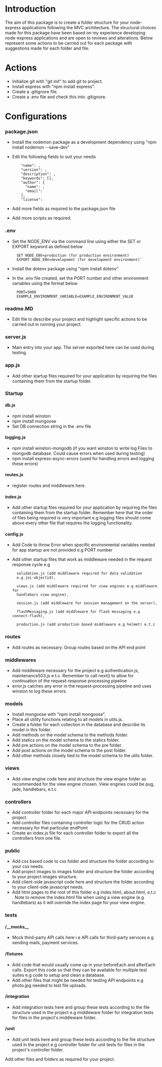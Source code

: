 # ****Introduction****

The aim of this package is to create a folder structure for your node-express applications following the MVC architecture. The 
structural choices made for this package have been based on my experience developing node-express applications and are
open to reviews and alterations. Below represent some actions to be carried out for each package with suggestions made 
for each folder and file. 


# ****Actions****
- Initialize git with "git init" to add git to project.
- Install express with "npm install express".
- Create a .gitignore file.
- Create a .env file and check this into .gitignore.


# ****Configurations**** 

### **package.json**
- Install the nodemon package as a development dependency using "npm install nodemon --save-dev"
- Edit the following fields to suit your needs
      
          "name": ,
          "version": ,
          "description": ,
          "keywords": [],
          "author": {
            "name": ,
            "email": 
          },
          "license":
      
- Add more fields as required to the package.json file
- Add more scripts as required. 


### **.env**
- Set the NODE_ENV via the command line using either the SET or EXPORT keyword as defined below
        
        SET NODE_ENV=production (for production environment)
        EXPORT NODE_ENV=developemnt (for development environment)`
- Install the dotenv package using "npm install dotenv"
- In the .env file created, set the PORT number and other environment variables using the format below
    
        PORT=5000
        EXAMPLE_ENVIRONMENT_VARIABLE=EXAMPLE_ENVIRONMENT_VALUE


### **readme.MD**
- Edit file to describe your project and highlight specific actions to be carried out in running your project.


### **server.js**
- Main entry into your app. The server exported here can be used during testing.


### **app.js**
- Add other startup files required for your application by requiring the files containing them from the startup folder.


### **Startup**
#### **db.js**
- npm install winston
- npm install mongoose
- Set DB connection string in the .env file 

#### **logging.js**
- npm install winston-mongodb (if you want winston to write log Files to mongodb database. Could cause errors when used
during testing)
- npm install express-async-errors (used for handling errors and logging these errors)

#### **routes.js**
- register routes and middleware here.

#### **index.js**
- Add other startup files required for your application by requiring the files containing them from the startup folder.
Remember here that the order of files being required is very important e.g logging files should come above every other 
file that requires the logging functionality.

#### **config.js**
- Add Code to throw Error when specific environmental variables needed for app startup are not provided e.g PORT number

- Add other startup files that work as middleware needed in the request response cycle e.g
        
        validation.js (add middleware required for data validation 
        e.g joi-objectid),
        
        views.js (add middleware required for view engines e.g middleware for 
        handlebars view engine),
        
        session.js (add middleware for session management on the server),
        
        flashMessaging.js (add middleware for flash messaging e.g connect-flash),
        
        production.js (add production based middleware e.g helmet) e.t.c


### **routes**
- Add routes as necessary. Group routes based on the API end point


### **middlewares**
- Add middleware necessary for the project e.g authentication.js, maintenance503.js e.t.c. Remember to call next() to 
allow for continuation of the request-response processing pipeline
- error.js catches any error in the request-processing pipeline and uses winston to log these errors.


### **models**
- Install mongoose with "npm install mongoose".
- Place all utility functions relating to all models in utils.js.
- Create a folder for each collection in the database and describe its model in this folder.
- Add methods on the model schema to the methods folder.
- Add statics on the model schema to the statics folder.
- Add pre actions on the model schema to the pre folder.
- Add post actions on the model schema to the post folder.
- Add other methods closely tied to the model schema to the utils folder.


### **views**
- Add view engine code here and structure the view engine folder as recommended for the view engine chosen. View engines
could be pug, jade, handlebars, e.t.c


### **controllers**
- Add controller folder for each major API endpoints necessary for the project.
- Add controller files containing controller logic for the CRUD action necessary for that particular endPoint
- Create an index.js file for each controller folder to export all the controllers from one file.


### **public**
- Add css based code to css folder and structure the folder according to your css needs.
- Add project images to images folder and structure the folder according to your project images structure.
- Add client-side javascript code here and structure the folder according to your client-side javascript needs.
- Add html pages to the root of this folder e.g index.html, about.html, e.t.c . Note to remove the index.html file when
using a view engine (e.g handlebars) as it will override the index page for your view engine.


### **tests**
#### **/\_\_mocks__**
- Mock third-party API calls here i.e API calls for third-party services e.g sending mails, payment services.

#### **/fixtures**
- Add code that would usually come up in your beforeEach and afterEach calls. Export this code so that they can be 
available for multiple test suites e.g code to setup and clean a database.
- Add other files that might be needed for testing API endpoints e.g photo.jpg needed to test file uploads.

#### **/integration**
- Add integration tests here and group these tests according to the file structure used in the project e.g middleware 
folder for integration tests for files in the project's middleware folder.

#### **/unit**
- Add unit tests here and group these tests according to the file structure used in the project e.g controller 
folder for unit tests for files in the project's controller folder.  
        

Add other files and folders as required for your project.



                                    
                                     
                                     